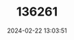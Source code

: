 ---
title: "136261"
category: "Euneomys fossor"
draft: false
date: 2024-02-22 13:03:51
languages:
  English: ["Burrowing Euneomys"]
---